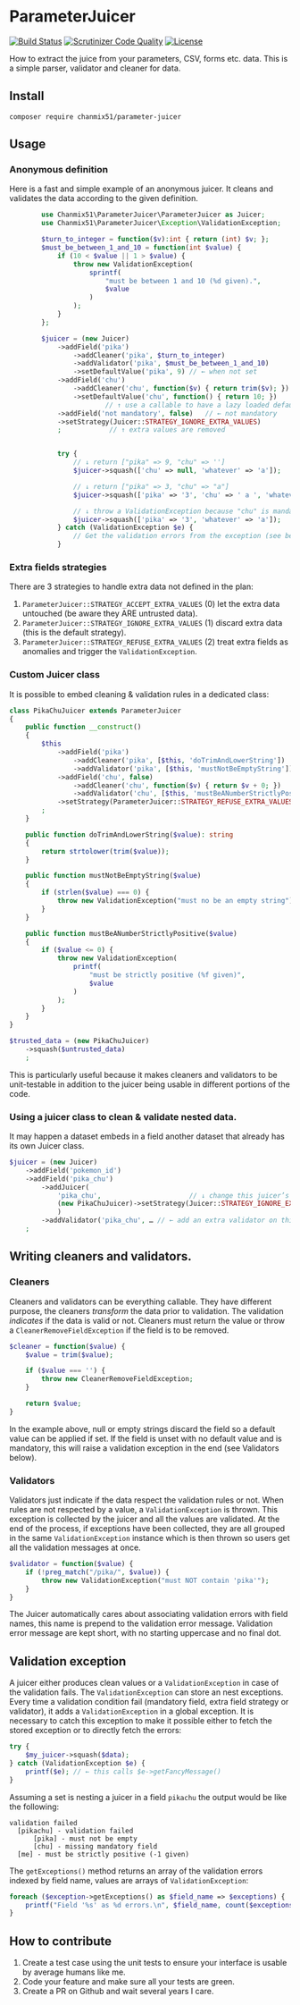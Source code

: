 # ParameterJuicer

[![Build Status](https://travis-ci.org/chanmix51/ParameterJuicer.svg?branch=master)](https://travis-ci.org/chanmix51/ParameterJuicer)
[![Scrutinizer Code Quality](https://scrutinizer-ci.com/g/chanmix51/ParameterJuicer/badges/quality-score.png?b=master)](https://scrutinizer-ci.com/g/chanmix51/ParameterJuicer/?branch=master)
[![License](https://poser.pugx.org/chanmix51/parameter-juicer/license.svg)](https://packagist.org/packages/chanmix51/parameter-juicer)

How to extract the juice from your parameters, CSV, forms etc. data. This is a
simple parser, validator and cleaner for data.

## Install

`composer require chanmix51/parameter-juicer`

## Usage

### Anonymous definition

Here is a fast and simple example of an anonymous juicer. It cleans and
validates the data according to the given definition.

```php
        use Chanmix51\ParameterJuicer\ParameterJuicer as Juicer;
        use Chanmix51\ParameterJuicer\Exception\ValidationException;

        $turn_to_integer = function($v):int { return (int) $v; };
        $must_be_between_1_and_10 = function(int $value) {
            if (10 < $value || 1 > $value) {
                throw new ValidationException(
                    sprintf(
                        "must be between 1 and 10 (%d given).",
                        $value
                    )
                );
            }
        };

        $juicer = (new Juicer)
            ->addField('pika')
                ->addCleaner('pika', $turn_to_integer)
                ->addValidator('pika', $must_be_between_1_and_10)
                ->setDefaultValue('pika', 9) // ← when not set
            ->addField('chu')
                ->addCleaner('chu', function($v) { return trim($v); })
                ->setDefaultValue('chu', function() { return 10; })
                        // ↑ use a callable to have a lazy loaded default value
            ->addField('not mandatory', false)   // ← not mandatory
            ->setStrategy(Juicer::STRATEGY_IGNORE_EXTRA_VALUES)
            ;            // ↑ extra values are removed


            try {
                // ↓ return ["pika" => 9, "chu" => '']
                $juicer->squash(['chu' => null, 'whatever' => 'a']);

                // ↓ return ["pika" => 3, "chu" => "a"]
                $juicer->squash(['pika' => '3', 'chu' => ' a ', 'whatever' => 'a']);

                // ↓ throw a ValidationException because "chu" is mandatory
                $juicer->squash(['pika' => '3', 'whatever' => 'a']);
            } catch (ValidationException $e) {
                // Get the validation errors from the exception (see below)
            }
```

### Extra fields strategies

There are 3 strategies to handle extra data not defined in the plan:

1. `ParameterJuicer::STRATEGY_ACCEPT_EXTRA_VALUES` (0) let the extra data untouched (be aware they ARE untrusted data).
1. `ParameterJuicer::STRATEGY_IGNORE_EXTRA_VALUES` (1) discard extra data (this is the default strategy).
1. `ParameterJuicer::STRATEGY_REFUSE_EXTRA_VALUES` (2) treat extra fields as anomalies and trigger the `ValidationException`.

### Custom Juicer class

It is possible to embed cleaning & validation rules in a dedicated class:

```php
class PikaChuJuicer extends ParameterJuicer
{
    public function __construct()
    {
        $this
            ->addField('pika')
                ->addCleaner('pika', [$this, 'doTrimAndLowerString'])
                ->addValidator('pika', [$this, 'mustNotBeEmptyString'])
            ->addField('chu', false)
                ->addCleaner('chu', function($v) { return $v + 0; })
                ->addValidator('chu', [$this, 'mustBeANumberStrictlyPositive'])
            ->setStrategy(ParameterJuicer::STRATEGY_REFUSE_EXTRA_VALUES)
        ;
    }

    public function doTrimAndLowerString($value): string
    {
        return strtolower(trim($value));
    }

    public function mustNotBeEmptyString($value)
    {
        if (strlen($value) === 0) {
            throw new ValidationException("must no be an empty string");
        }
    }

    public function mustBeANumberStrictlyPositive($value)
    {
        if ($value <= 0) {
            throw new ValidationException(
                printf(
                    "must be strictly positive (%f given)",
                    $value
                )
            );
        }
    }
}

$trusted_data = (new PikaChuJuicer)
    ->squash($untrusted_data)
    ;
```

This is particularly useful because it makes cleaners and validators to be unit-testable in addition to the juicer being usable in different portions of the code.

### Using a juicer class to clean & validate nested data.

It may happen a dataset embeds in a field another dataset that already has its own Juicer class.

```php
$juicer = (new Juicer)
    ->addField('pokemon_id')
    ->addField('pika_chu')
        ->addJuicer(
            'pika_chu',                      // ↓ change this juicer’s strategy
            (new PikaChuJuicer)->setStrategy(Juicer::STRATEGY_IGNORE_EXTRA_VALUES)
            )
        ->addValidator('pika_chu', … // ← add an extra validator on this field)
    ;
```

## Writing cleaners and validators.

### Cleaners

Cleaners and validators can be everything callable. They have different purpose, the cleaners *transform* the data prior to validation. The validation *indicates* if the data is valid or not. Cleaners must return the value or throw a `CleanerRemoveFieldException` if the field is to be removed.

```php
$cleaner = function($value) {
    $value = trim($value);

    if ($value === '') {
        throw new CleanerRemoveFieldException;
    }

    return $value;
}
```

In the example above, null or empty strings discard the field so a default value can be applied if set. If the field is unset with no default value and is mandatory, this will raise a validation exception in the end (see Validators below).

### Validators

Validators just indicate if the data respect the validation rules or not. When rules are not respected by a value, a `ValidationException` is thrown. This exception is collected by the juicer and all the values are validated. At the end of the process, if exceptions have been collected, they are all grouped in the same `ValidationException` instance which is then thrown so users get all the validation messages at once.

```php
$validator = function($value) {
    if (!preg_match("/pika/", $value)) {
        throw new ValidationException("must NOT contain 'pika'");
    }
}
```

The Juicer automatically cares about associating validation errors with field names, this name is prepend to the validation error message. Validation error message are kept short, with no starting uppercase and no final dot.

## Validation exception

A juicer either produces clean values or a `ValidationException` in case of the validation fails. The `ValidationException` can store an nest exceptions. Every time a validation condition fail (mandatory field, extra field strategy or validator), it adds a `ValidationException` in a global exception. It is necessary to catch this exception to make it possible either to fetch the stored exception or to directly fetch the errors:

```php
try {
    $my_juicer->squash($data);
} catch (ValidationException $e) {
    printf($e); // ← this calls $e->getFancyMessage()
}
```
Assuming a set is nesting a juicer in a field `pikachu` the output would be like the following:

```
validation failed
  [pikachu] - validation failed
      [pika] - must not be empty
      [chu] - missing mandatory field
  [me] - must be strictly positive (-1 given)
```

The `getExceptions()` method returns an array of the validation errors indexed by field name, values are arrays of `ValidationException`:

```php
foreach ($exception->getExceptions() as $field_name => $exceptions) {
    printf("Field '%s' as %d errors.\n", $field_name, count($exceptions));
}
```

## How to contribute

1. Create a test case using the unit tests to ensure your interface is usable
   by average humans like me.
1. Code your feature and make sure all your tests are green.
1. Create a PR on Github and wait several years I care.
